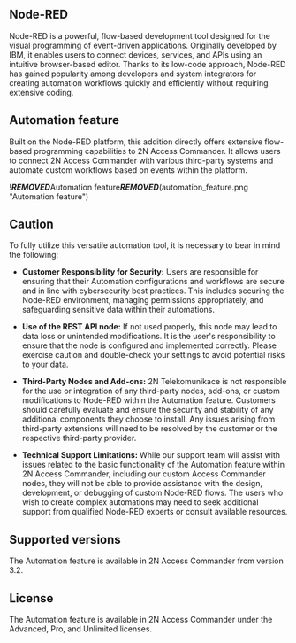 ## Node-RED

Node-RED is a powerful, flow-based development tool designed for the visual programming of event-driven applications. Originally developed by IBM, it enables users to connect devices, services, and APIs using an intuitive browser-based editor. Thanks to its low-code approach, Node-RED has gained popularity among developers and system integrators for creating automation workflows quickly and efficiently without requiring extensive coding.

## Automation feature

Built on the Node-RED platform, this addition directly offers extensive flow-based programming capabilities to 2N Access Commander. It allows users to connect 2N Access Commander with various third-party systems and automate custom workflows based on events within the platform.

!***REMOVED***Automation feature***REMOVED***(automation_feature.png "Automation feature")

## Caution

To fully utilize this versatile automation tool, it is necessary to bear in mind the following:

- **Customer Responsibility for Security:** Users are responsible for ensuring that their Automation configurations and workflows are secure and in line with cybersecurity best practices. This includes securing the Node-RED environment, managing permissions appropriately, and safeguarding sensitive data within their automations.

- **Use of the REST API node:** If not used properly, this node may lead to data loss or unintended modifications. It is the user's responsibility to ensure that the node is configured and implemented correctly. Please exercise caution and double-check your settings to avoid potential risks to your data.

- **Third-Party Nodes and Add-ons:** 2N Telekomunikace is not responsible for the use or integration of any third-party nodes, add-ons, or custom modifications to Node-RED within the Automation feature. Customers should carefully evaluate and ensure the security and stability of any additional components they choose to install. Any issues arising from third-party extensions will need to be resolved by the customer or the respective third-party provider.

- **Technical Support Limitations:** While our support team will assist with issues related to the basic functionality of the Automation feature within 2N Access Commander, including our custom Access Commander nodes, they will not be able to provide assistance with the design, development, or debugging of custom Node-RED flows. The users who wish to create complex automations may need to seek additional support from qualified Node-RED experts or consult available resources.

## Supported versions

The Automation feature is available in 2N Access Commander from version 3.2.

## License

The Automation feature is available in 2N Access Commander under the Advanced, Pro, and Unlimited licenses.

